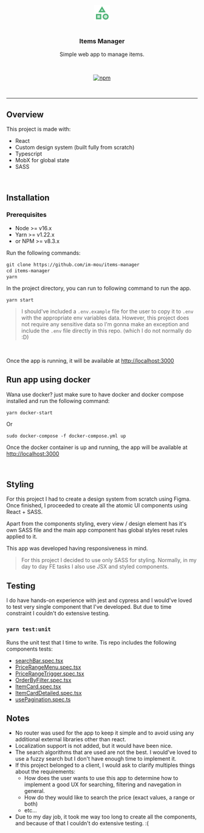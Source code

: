 <p align="center">
   <br/>
   <br/>
   <a href="http://items-manager.mohsinriaz.es" target="_blank"><img height="42px" src="./.github/assets/icon.png" /></a>
   <br/>
   <br/>

   <h3 align="center">Items Manager</h3>
   <p align="center">
  Simple web app to manage items.
   </p>
   <br/>
   <p align="center" style="align: center;">
      <a href="#">
        <img alt="npm" src="https://github.com/im-mou/items-manager/actions/workflows/ci.yml/badge.svg" />
      </a>
   </p>
</p>

<br/>
<hr />

## Overview

This project is made with:

-   React
-   Custom design system (built fully from scratch)
-   Typescript
-   MobX for global state
-   SASS

<br />

## Installation

### Prerequisites

-   Node >= v16.x
-   Yarn >= v1.22.x
-   or NPM >= v8.3.x

Run the following commands:

```
git clone https://github.com/im-mou/items-manager
cd items-manager
yarn
```

In the project directory, you can run to following command to run the app.

```
yarn start
```

> I should've included a `.env.example` file for the user to copy it to `.env` with the appropriate env variables data. However, this project does not require any sensitive data so I'm gonna make an exception and include the `.env` file directly in this repo. (which I do not normally do :D)

<br />

Once the app is running, it will be available at [http://localhost:3000](http://localhost:3000)

## Run app using docker

Wana use docker? just make sure to have docker and docker compose installed and run the following command:

```
yarn docker-start
```

Or

```
sudo docker-compose -f docker-compose.yml up
```

Once the docker container is up and running, the app will be available at [http://localhost:3000](http://localhost:3000)

<br />

## Styling

For this project I had to create a design system from scratch using Figma. Once finished, I proceeded to create all the atomic UI components using React + SASS.

Apart from the components styling, every view / design element has it's own SASS file and the main app component has global styles reset rules applied to it.

This app was developed having responsiveness in mind.

> For this project I decided to use only SASS for styling. Normally, in my day to day FE tasks I also use JSX and styled components.

## Testing

I do have hands-on experience with jest and cypress and I would've loved to test very single component that I've developed. But due to time constraint I couldn't do extensive testing.

### `yarn test:unit`

Runs the unit test that I time to write.
Tis repo includes the following components tests:

-   [searchBar.spec.tsx](./src/components/SearchBar/searchBar.spec.tsx)
-   [PriceRangeMenu.spec.tsx](./src/components/PriceRangeMenu/PriceRangeMenu.spec.tsx)
-   [PriceRangeTrigger.spec.tsx](./src/components/PriceRangeMenu/PriceRangeTrigger.spec.tsx)
-   [OrderByFilter.spec.tsx](./src/components/OrderByFilter/OrderByFilter.spec.tsx)
-   [ItemCard.spec.tsx](./src/components/ItemCard/ItemCard.spec.tsx)
-   [ItemCardDetailed.spec.tsx](./src/components/ItemCard/ItemCardDetailed.spec.tsx)
-   [usePagination.spec.ts](./src/hooks/usePagination.spec.ts)

## Notes

-   No router was used for the app to keep it simple and to avoid using any additional external libraries other than react.
-   Localization support is not added, but it would have been nice.
-   The search algorithms that are used are not the best. I would've loved to use a fuzzy search but I don't have enough time to implement it.
-   If this project belonged to a client, I would ask to clarify multiples things about the requirements:
    -   How does the user wants to use this app to determine how to implement a good UX for searching, filtering and navegation in general.
    -   How do they would like to search the price (exact values, a range or both)
    -   etc...
-   Due to my day job, it took me way too long to create all the components, and because of that I couldn't do extensive testing. :(
